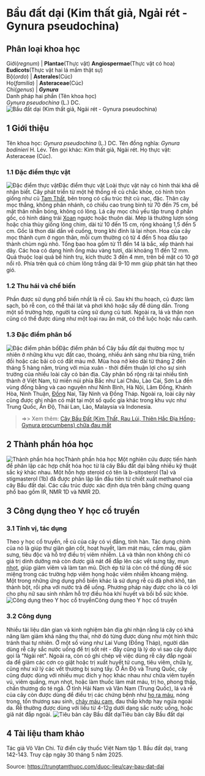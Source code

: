 # Bầu đất dại (Kim thất giả, Ngải rét - Gynura pseudochina)

Phân loại khoa học  
---  
Giới(_regnum_) |  **Plantae**(Thực vật) **Angiospermae**(Thực vật có hoa) **Eudicots**(Thực vật hai lá mầm thật sự)  
Bộ(_ordo_) | **Asterales**(Cúc)  
Họ(_familia_) | **Asteraceae**(Cúc)  
Chi(_genus_) | **_Gynura_**  
Danh pháp hai phần (Tên khoa học)  
_Gynura pseudochina_ (L.) DC.  
![Bầu đất dại \(Kim thất giả, Ngải rét - Gynura pseudochina\)](https://trungtamthuoc.com/images/others/bau-dat-dai-0561.jpg)
##  1 Giới thiệu
Tên khoa học: _Gynura pseudochina_ (L.) DC.
Tên đồng nghĩa: _Gynura bodinieri_ H. Lév.
Tên gọi khác: Kim thất giả, Ngải rét.
Họ thực vật: Asteraceae (Cúc).
### 1.1 Đặc điểm thực vật
![Đặc điểm thực vật](https://trungtamthuoc.com/images/item/bau-dat-dai-0.jpg)Đặc điểm thực vật
Loài thực vật này có hình thái khá dễ nhận biết. Cây phát triển từ một hệ thống rễ củ chắc khỏe, có hình tròn giống như củ [Tam Thất](https://trungtamthuoc.com/duoc-lieu/tam-that-25 "Tam Thất"), bên trong có cấu trúc thịt củ nạc, đặc. Thân cây mọc thẳng, không phân nhánh, có chiều cao trung bình từ 70 đến 75 cm, bề mặt thân nhẵn bóng, không có lông.
Lá cây mọc chủ yếu tập trung ở phần gốc, có hình dáng trái [Xoan](https://trungtamthuoc.com/duoc-lieu/cay-xoan "Xoan") ngược hoặc thuôn dài. Mép lá thường lượn sóng hoặc chia thùy giống lông chim, dài từ 10 đến 15 cm, rộng khoảng 1,5 đến 5 cm. Gốc lá thon dài dần về cuống, trong khi đỉnh lá lại nhọn. Hoa của cây mọc thành cụm ở ngọn thân, mỗi cụm thường có từ 4 đến 5 hoa đầu tạo thành chùm ngù nhỏ. Tổng bao hoa gồm từ 11 đến 14 lá bắc, xếp thành hai dãy. Các hoa có dạng hình ống màu vàng tươi, dài khoảng 11 đến 12 mm. Quả thuộc loại quả bế hình trụ, kích thước 3 đến 4 mm, trên bề mặt có 10 gờ nổi rõ. Phía trên quả có chùm lông trắng dài 9-10 mm giúp phát tán hạt theo gió.
### 1.2 Thu hái và chế biến
Phần được sử dụng phổ biến nhất là rễ củ. Sau khi thu hoạch, củ được làm sạch, bỏ rễ con, có thể thái lát và phơi khô hoặc sấy để dùng dần. Trong một số trường hợp, người ta cũng sử dụng củ tươi. Ngoài ra, lá và thân non cũng có thể được dùng như một loại rau ăn mát, có thể luộc hoặc nấu canh.
### 1.3 Đặc điểm phân bố
![Đặc điểm phân bố](https://trungtamthuoc.com/images/item/bau-dat-dai-1.jpg)Đặc điểm phân bố
Cây bầu đất dại thường mọc tự nhiên ở những khu vực đất cao, thoáng, nhiều ánh sáng như bìa rừng, triền đồi hoặc các bãi cỏ có đất màu mỡ. Mùa hoa nở kéo dài từ tháng 2 đến tháng 5 hàng năm, trùng với mùa xuân - thời điểm thuận lợi cho sự sinh trưởng của nhiều loài cây cỏ bản địa.
Cây phân bố rộng rãi tại nhiều tỉnh thành ở Việt Nam, từ miền núi phía Bắc như Lai Châu, Lào Cai, Sơn La đến vùng đồng bằng và cao nguyên như Ninh Bình, Hà Nội, Lâm Đồng, Khánh Hòa, Ninh Thuận, [Đồng](https://trungtamthuoc.com/hoat-chat/dong "Đồng") Nai, Tây Ninh và Đồng Tháp. Ngoài ra, loài cây này cũng được ghi nhận có mặt tại một số quốc gia khác trong khu vực như Trung Quốc, Ấn Độ, Thái Lan, Lào, Malaysia và Indonesia.
> =>> Xem thêm: [Cây Bầu Đất (Kim Thất, Rau Lúi, Thiên Hắc Địa Hồng- Gynura procumbens) chữa đau mắt](https://trungtamthuoc.com/duoc-lieu/bau-dat)
##  2 Thành phần hóa học
![Thành phần hóa học](https://trungtamthuoc.com/images/item/bau-dat-dai-2.jpg)Thành phần hóa học
Một nghiên cứu được tiến hành để phân lập các hợp chất hóa học từ lá cây Bầu đất dại bằng nhiều kỹ thuật sắc ký khác nhau. Một hỗn hợp steroid có tên là b-sitosterol (1a) và stigmasterol (1b) đã được phân lập lần đầu tiên từ chiết xuất methanol của cây Bầu đất dại. Các cấu trúc được xác định dựa trên bằng chứng quang phổ bao gồm IR, NMR 1D và NMR 2D.
##  3 Công dụng theo Y học cổ truyền
### 3.1 Tính vị, tác dụng
Theo y học cổ truyền, rễ củ của cây có vị đắng, tính hàn. Tác dụng chính của nó là giúp thư giãn gân cốt, hoạt huyết, làm mát máu, cầm máu, giảm sưng, tiêu độc và hỗ trợ điều trị viêm nhiễm. Lá và thân non không chỉ có giá trị dinh dưỡng mà còn được giã nát để đắp lên các vết sưng tấy, mụn [nhọt](https://trungtamthuoc.com/bai-viet/nhot "nhọt"), giúp giảm viêm và làm tan mủ. Dịch ép từ lá còn có thể dùng để súc miệng trong các trường hợp viêm họng hoặc viêm nhiễm khoang miệng.
Một trong những ứng dụng phổ biến khác là sử dụng rễ củ đã phơi khô, tán thành bột, rồi pha với nước trà để uống. Phương pháp này được cho là có lợi cho phụ nữ sau sinh nhằm hỗ trợ điều hòa khí huyết và bồi bổ sức khỏe.
![Công dụng theo Y học cổ truyền](https://trungtamthuoc.com/images/item/bau-dat-dai-3.jpg)Công dụng theo Y học cổ truyền
### 3.2 Công dụng
Nhiều tài liệu dân gian và kinh nghiệm bản địa ghi nhận rằng lá cây có khả năng làm giảm khả năng thụ thai, nhờ đó từng được dùng như một hình thức tránh thai tự nhiên. Ở một số vùng như Lai Vung (Đồng Tháp), người dân dùng rễ cây sắc nước uống để trị sốt rét - đây cũng là lý do vì sao cây được gọi là "Ngải rét".
Ngoài ra, còn có ghi chép về việc dùng rễ cây đắp ngoài da để giảm các cơn co giật hoặc trị xuất huyết tử cung, tiêu viêm, chữa lỵ, cũng như xử lý các vết thương bị sưng tấy. Ở Ấn Độ và Trung Quốc, cây cũng được dùng với nhiều mục đích y học khác nhau như chữa viêm tuyến vú, viêm quầng, mụn nhọt, hoặc làm thuốc làm mát máu, trị ho, phong thấp, chấn thương do té ngã.
Ở tỉnh Hải Nam và Vân Nam (Trung Quốc), lá và rễ của cây còn được dùng để điều trị các chứng bệnh như [ho ra máu](https://trungtamthuoc.com/bai-viet/ho-ra-mau "ho ra máu"), nóng trong, tổn thương sau sinh, [chảy máu cam](https://trungtamthuoc.com/bai-viet/chay-mau-cam-nguyen-nhan-dieu-tri-va-phong-ngua "chảy máu cam"), đau thấp khớp hay ngứa ngoài da. Rễ thường được dùng với liều từ 4-12g dưới dạng sắc nước uống, hoặc giã nát đắp ngoài.
![Tiêu bản cây Bầu đất dại](https://trungtamthuoc.com/images/item/bau-dat-dai-4.jpg)Tiêu bản cây Bầu đất dại
##  4 Tài liệu tham khảo
Tác giả Võ Văn Chi. Từ điển cây thuốc Việt Nam tập 1. Bầu đất dại, trang 142-143. Truy cập ngày 30 tháng 5 năm 2025.


Source: https://trungtamthuoc.com/duoc-lieu/cay-bau-dat-dai